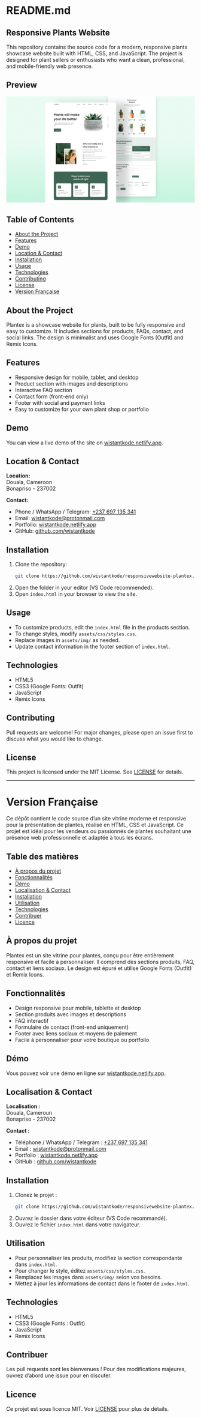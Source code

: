 # README.md

## Responsive Plants Website

This repository contains the source code for a modern, responsive plants showcase website built with HTML, CSS, and JavaScript. The project is designed for plant sellers or enthusiasts who want a clean, professional, and mobile-friendly web presence.

## Preview

![Website Preview](preview.png)

## Table of Contents

- [About the Project](#about-the-project)
- [Features](#features)
- [Demo](#demo)
- [Location & Contact](#location--contact)
- [Installation](#installation)
- [Usage](#usage)
- [Technologies](#technologies)
- [Contributing](#contributing)
- [License](#license)
- [Version Française](#version-française)

## About the Project

Plantex is a showcase website for plants, built to be fully responsive and easy to customize. It includes sections for products, FAQs, contact, and social links. The design is minimalist and uses Google Fonts (Outfit) and Remix Icons.

## Features

- Responsive design for mobile, tablet, and desktop
- Product section with images and descriptions
- Interactive FAQ section
- Contact form (front-end only)
- Footer with social and payment links
- Easy to customize for your own plant shop or portfolio

## Demo

You can view a live demo of the site on [wistantkode.netlify.app](https://wistantkode.netlify.app).

## Location & Contact

**Location:**  
Douala, Cameroon  
Bonapriso - 237002

**Contact:**  
- Phone / WhatsApp / Telegram: [+237 697 135 341](https://wa.me/237697135341)
- Email: [wistantkode@protonmail.com](mailto:wistantkode@protonmail.com)
- Portfolio: [wistantkode.netlify.app](https://wistantkode.netlify.app)
- GitHub: [github.com/wistantkode](https://github.com/wistantkode)

## Installation

1. Clone the repository:
    ```bash
    git clone https://github.com/wistantkode/responsivewebsite-plantex.git
    ```
2. Open the folder in your editor (VS Code recommended).
3. Open `index.html` in your browser to view the site.

## Usage

- To customize products, edit the `index.html` file in the products section.
- To change styles, modify `assets/css/styles.css`.
- Replace images in `assets/img/` as needed.
- Update contact information in the footer section of `index.html`.

## Technologies

- HTML5
- CSS3 (Google Fonts: Outfit)
- JavaScript
- Remix Icons

## Contributing

Pull requests are welcome! For major changes, please open an issue first to discuss what you would like to change.

## License

This project is licensed under the MIT License. See [LICENSE](LICENSE) for details.

---

# Version Française

Ce dépôt contient le code source d’un site vitrine moderne et responsive pour la présentation de plantes, réalisé en HTML, CSS et JavaScript. Ce projet est idéal pour les vendeurs ou passionnés de plantes souhaitant une présence web professionnelle et adaptée à tous les écrans.


## Table des matières

- [À propos du projet](#à-propos-du-projet)
- [Fonctionnalités](#fonctionnalités)
- [Démo](#démo)
- [Localisation & Contact](#localisation--contact)
- [Installation](#installation)
- [Utilisation](#utilisation)
- [Technologies](#technologies)
- [Contribuer](#contribuer)
- [Licence](#licence)

## À propos du projet

Plantex est un site vitrine pour plantes, conçu pour être entièrement responsive et facile à personnaliser. Il comprend des sections produits, FAQ, contact et liens sociaux. Le design est épuré et utilise Google Fonts (Outfit) et Remix Icons.

## Fonctionnalités

- Design responsive pour mobile, tablette et desktop
- Section produits avec images et descriptions
- FAQ interactif
- Formulaire de contact (front-end uniquement)
- Footer avec liens sociaux et moyens de paiement
- Facile à personnaliser pour votre boutique ou portfolio

## Démo

Vous pouvez voir une démo en ligne sur [wistantkode.netlify.app](https://wistantkode.netlify.app).

## Localisation & Contact

**Localisation :**  
Douala, Cameroun  
Bonapriso - 237002

**Contact :**  
- Téléphone / WhatsApp / Telegram : [+237 697 135 341](https://wa.me/237697135341)
- Email : [wistantkode@protonmail.com](mailto:wistantkode@protonmail.com)
- Portfolio : [wistantkode.netlify.app](https://wistantkode.netlify.app)
- GitHub : [github.com/wistantkode](https://github.com/wistantkode)

## Installation

1. Clonez le projet :
    ```bash
    git clone https://github.com/wistantkode/responsivewebsite-plantex.git
    ```
2. Ouvrez le dossier dans votre éditeur (VS Code recommandé).
3. Ouvrez le fichier `index.html` dans votre navigateur.

## Utilisation

- Pour personnaliser les produits, modifiez la section correspondante dans `index.html`.
- Pour changer le style, éditez `assets/css/styles.css`.
- Remplacez les images dans `assets/img/` selon vos besoins.
- Mettez à jour les informations de contact dans le footer de `index.html`.

## Technologies

- HTML5
- CSS3 (Google Fonts : Outfit)
- JavaScript
- Remix Icons

## Contribuer

Les pull requests sont les bienvenues ! Pour des modifications majeures, ouvrez d’abord une issue pour en discuter.

## Licence

Ce projet est sous licence MIT. Voir [LICENSE](LICENSE) pour plus de détails.
